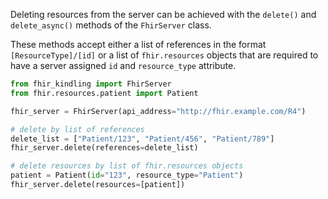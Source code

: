 Deleting resources from the server can be achieved with the `delete()` and `delete_async()` methods of the `FhirServer`
class. 

These methods accept either a list of references in the format `[ResourceType]/[id]` or a list of `fhir.resources` objects
that are required to have a server assigned `id` and `resource_type` attribute.

```python
from fhir_kindling import FhirServer
from fhir.resources.patient import Patient

fhir_server = FhirServer(api_address="http://fhir.example.com/R4")

# delete by list of references
delete_list = ["Patient/123", "Patient/456", "Patient/789"]
fhir_server.delete(references=delete_list)

# delete resources by list of fhir.resources objects
patient = Patient(id="123", resource_type="Patient")
fhir_server.delete(resources=[patient])



```